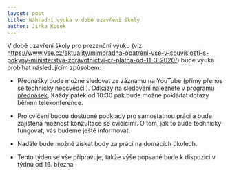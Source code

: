 ```yaml
---
layout: post
title: Náhradní výuka v době uzavření školy
author: Jirka Kosek
---
```


V době uzavření školy pro prezenční výuku (viz
https://www.vse.cz/aktuality/mimoradna-opatreni-vse-v-souvislosti-s-pokyny-ministerstva-zdravotnictvi-cr-platna-od-11-3-2020/)
bude výuka probíhat následujícím způsobem:

* Přednášky bude možné sledovat ze záznamu na YouTube (přímý přenos se
  technicky neosvědčil). Odkazy na sledování naleznete v
  [programu přednášek](/prednasky/). Každý pátek od 10:30 pak bude
  možné pokládat dotazy během telekonference.

* Pro cvičení budou dostupné podklady pro samostatnou práci a bude
  zajištěna možnost konzultace se cvičícími. O tom, jak to bude
  technicky fungovat, vás budeme ještě informovat.

* Nadále bude možné získat body za práci na domácích úkolech.

* Tento týden se vše připravuje, takže výše popsané bude k dispozici v
  týdnu od 16. března
